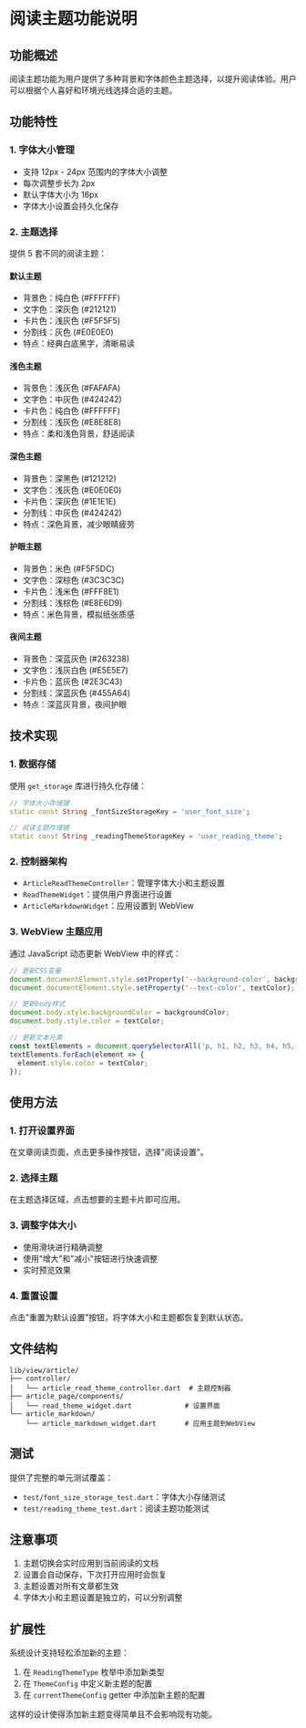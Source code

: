 # 阅读主题功能说明

## 功能概述

阅读主题功能为用户提供了多种背景和字体颜色主题选择，以提升阅读体验。用户可以根据个人喜好和环境光线选择合适的主题。

## 功能特性

### 1. 字体大小管理
- 支持 12px - 24px 范围内的字体大小调整
- 每次调整步长为 2px
- 默认字体大小为 16px
- 字体大小设置会持久化保存

### 2. 主题选择
提供 5 套不同的阅读主题：

#### 默认主题
- 背景色：纯白色 (#FFFFFF)
- 文字色：深灰色 (#212121)
- 卡片色：浅灰色 (#F5F5F5)
- 分割线：灰色 (#E0E0E0)
- 特点：经典白底黑字，清晰易读

#### 浅色主题
- 背景色：浅灰色 (#FAFAFA)
- 文字色：中灰色 (#424242)
- 卡片色：纯白色 (#FFFFFF)
- 分割线：浅灰色 (#E8E8E8)
- 特点：柔和浅色背景，舒适阅读

#### 深色主题
- 背景色：深黑色 (#121212)
- 文字色：浅灰色 (#E0E0E0)
- 卡片色：深灰色 (#1E1E1E)
- 分割线：中灰色 (#424242)
- 特点：深色背景，减少眼睛疲劳

#### 护眼主题
- 背景色：米色 (#F5F5DC)
- 文字色：深棕色 (#3C3C3C)
- 卡片色：浅米色 (#FFF8E1)
- 分割线：浅棕色 (#E8E6D9)
- 特点：米色背景，模拟纸张质感

#### 夜间主题
- 背景色：深蓝灰色 (#263238)
- 文字色：浅灰白色 (#E5E5E7)
- 卡片色：蓝灰色 (#2E3C43)
- 分割线：深蓝灰色 (#455A64)
- 特点：深蓝灰背景，夜间护眼

## 技术实现

### 1. 数据存储
使用 `get_storage` 库进行持久化存储：

```dart
// 字体大小存储键
static const String _fontSizeStorageKey = 'user_font_size';

// 阅读主题存储键
static const String _readingThemeStorageKey = 'user_reading_theme';
```

### 2. 控制器架构
- `ArticleReadThemeController`：管理字体大小和主题设置
- `ReadThemeWidget`：提供用户界面进行设置
- `ArticleMarkdownWidget`：应用设置到 WebView

### 3. WebView 主题应用
通过 JavaScript 动态更新 WebView 中的样式：

```javascript
// 更新CSS变量
document.documentElement.style.setProperty('--background-color', backgroundColor);
document.documentElement.style.setProperty('--text-color', textColor);

// 更新body样式
document.body.style.backgroundColor = backgroundColor;
document.body.style.color = textColor;

// 更新文本元素
const textElements = document.querySelectorAll('p, h1, h2, h3, h4, h5, h6, li, blockquote, pre, code, span, div');
textElements.forEach(element => {
  element.style.color = textColor;
});
```

## 使用方法

### 1. 打开设置界面
在文章阅读页面，点击更多操作按钮，选择"阅读设置"。

### 2. 选择主题
在主题选择区域，点击想要的主题卡片即可应用。

### 3. 调整字体大小
- 使用滑块进行精确调整
- 使用"增大"和"减小"按钮进行快速调整
- 实时预览效果

### 4. 重置设置
点击"重置为默认设置"按钮，将字体大小和主题都恢复到默认状态。

## 文件结构

```
lib/view/article/
├── controller/
│   └── article_read_theme_controller.dart  # 主题控制器
├── article_page/components/
│   └── read_theme_widget.dart             # 设置界面
└── article_markdown/
    └── article_markdown_widget.dart       # 应用主题到WebView
```

## 测试

提供了完整的单元测试覆盖：

- `test/font_size_storage_test.dart`：字体大小存储测试
- `test/reading_theme_test.dart`：阅读主题功能测试

## 注意事项

1. 主题切换会实时应用到当前阅读的文档
2. 设置会自动保存，下次打开应用时会恢复
3. 主题设置对所有文章都生效
4. 字体大小和主题设置是独立的，可以分别调整

## 扩展性

系统设计支持轻松添加新的主题：

1. 在 `ReadingThemeType` 枚举中添加新类型
2. 在 `ThemeConfig` 中定义新主题的配置
3. 在 `currentThemeConfig` getter 中添加新主题的配置

这样的设计使得添加新主题变得简单且不会影响现有功能。 